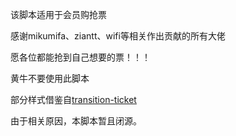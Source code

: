 该脚本适用于会员购抢票

感谢mikumifa、ziantt、wifi等相关作出贡献的所有大佬

愿各位都能抢到自己想要的票！！！

黄牛不要使用此脚本

部分样式借鉴自[transition-ticket](https://github.com/biliticket/transition-ticket)

由于相关原因，本脚本暂且闭源。

